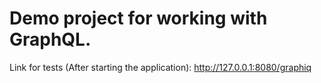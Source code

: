 # Demo project for working with GraphQL.

Link for tests (After starting the application): http://127.0.0.1:8080/graphiq